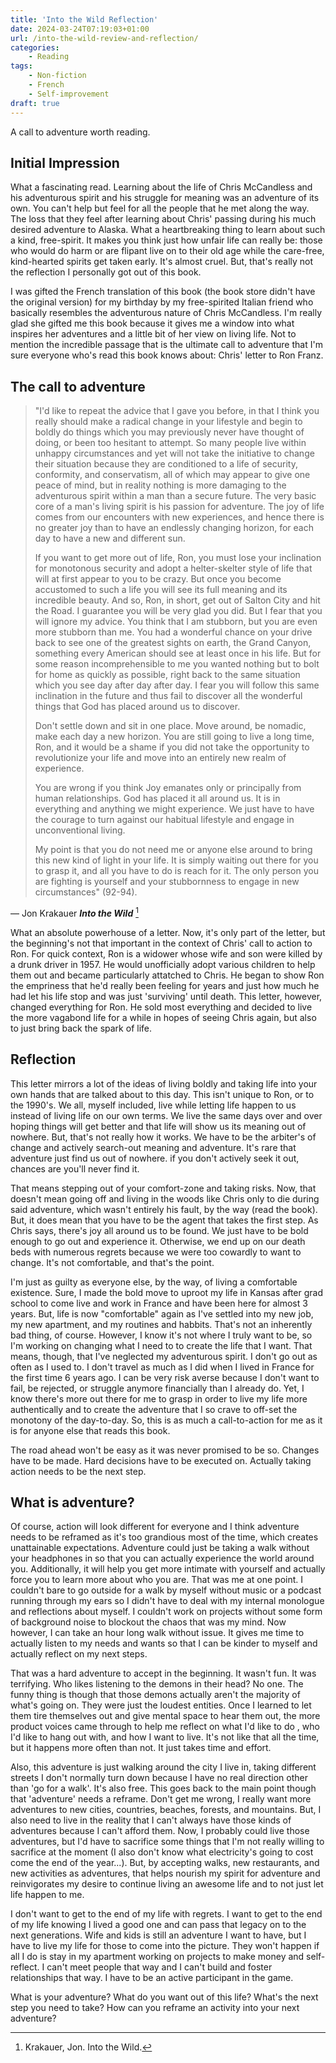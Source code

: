```yaml
---
title: 'Into the Wild Reflection'
date: 2024-03-24T07:19:03+01:00
url: /into-the-wild-review-and-reflection/
categories:
    - Reading
tags:
    - Non-fiction
    - French
    - Self-improvement
draft: true
---
```

A call to adventure worth reading.
<!--more-->

## Initial Impression

What a fascinating read. Learning about the life of Chris McCandless and his adventurous spirit and his struggle for meaning was an adventure of its own. You can't help but feel for all the people that he met along the way. The loss that they feel after learning about Chris' passing during his much desired adventure to Alaska. What a heartbreaking thing to learn about such a kind, free-spirit. It makes you think just how unfair life can really be: those who would do harm or are flipant live on to their old age while the care-free, kind-hearted spirits get taken early. It's almost cruel. But, that's really not the reflection I personally got out of this book.

I was gifted the French translation of this book (the book store didn't have the original version) for my birthday by my free-spirited Italian friend who basically resembles the adventurous nature of Chris McCandless. I'm really glad she gifted me this book because it gives me a window into what inspires her adventures and a little bit of her view on living life. Not to mention the incredible passage that is the ultimate call to adventure that I'm sure everyone who's read this book knows about: Chris' letter to Ron Franz.

## The call to adventure

>"I'd like to repeat the advice that I gave you before, in that I think you really should make a radical change in your lifestyle and begin to boldly do things which you may previously never have thought of doing, or been too hesitant to attempt. So many people live within unhappy circumstances and yet will not take the initiative to change their situation because they are conditioned to a life of security, conformity, and conservatism, all of which may appear to give one peace of mind, but in reality nothing is more damaging to the adventurous spirit within a man than a secure future. The very basic core of a man's living spirit is his passion for adventure. The joy of life comes from our encounters with new experiences, and hence there is no greater joy than to have an endlessly changing horizon, for each day to have a new and different sun.
>
>If you want to get more out of life, Ron, you must lose your inclination for monotonous security and adopt a helter-skelter style of life that will at first appear to you to be crazy. But once you become accustomed to such a life you will see its full meaning and its incredible beauty. And so, Ron, in short, get out of Salton City and hit the Road. I guarantee you will be very glad you did. But I fear that you will ignore my advice. You think that I am stubborn, but you are even more stubborn than me. You had a wonderful chance on your drive back to see one of the greatest sights on earth, the Grand Canyon, something every American should see at least once in his life. But for some reason incomprehensible to me you wanted nothing but to bolt for home as quickly as possible, right back to the same situation which you see day after day after day. I fear you will follow this same inclination in the future and thus fail to discover all the wonderful things that God has placed around us to discover.
>
>Don't settle down and sit in one place. Move around, be nomadic, make each day a new horizon. You are still going to live a long time, Ron, and it would be a shame if you did not take the opportunity to revolutionize your life and move into an entirely new realm of experience.
>
>You are wrong if you think Joy emanates only or principally from human relationships. God has placed it all around us. It is in everything and anything we might experience. We just have to have the courage to turn against our habitual lifestyle and engage in unconventional living.
>
>My point is that you do not need me or anyone else around to bring this new kind of light in your life. It is simply waiting out there for you to grasp it, and all you have to do is reach for it. The only person you are fighting is yourself and your stubbornness to engage in new circumstances" (92-94).

&mdash; Jon Krakauer ***Into the Wild*** [^1] 

What an absolute powerhouse of a letter. Now, it's only part of the letter, but the beginning's not that important in the context of Chris' call to action to Ron. For quick context, Ron is a widower whose wife and son were killed by a drunk driver in 1957. He would unofficially adopt various children to help them out and became particularly attatched to Chris. He began to show Ron the empriness that he'd really been feeling for years and just how much he had let his life stop and was just 'surviving' until death. This letter, however, changed everything for Ron. He sold most everything and decided to live the more vagabond life for a while in hopes of seeing Chris again, but also to just bring back the spark of life. 

## Reflection

This letter mirrors a lot of the ideas of living boldly and taking life into your own hands that are talked about to this day. This isn't unique to Ron, or to the 1990's. We all, myself included, live while letting life happen to us instead of living life on our own terms. We live the same days over and over hoping things will get better and that life will show us its meaning out of nowhere. But, that's not really how it works. We have to be the arbiter's of change and actively search-out meaning and adventure. It's rare that adventure just find us out of nowhere. if you don't actively seek it out, chances are you'll never find it. 

That means stepping out of your comfort-zone and taking risks. Now, that doesn't mean going off and living in the woods like Chris only to die during said adventure, which wasn't entirely his fault, by the way (read the book). But, it does mean that you have to be the agent that takes the first step. As Chris says, there's joy all around us to be found. We just have to be bold enough to go out and experience it. Otherwise, we end up on our death beds with numerous regrets because we were too cowardly to want to change. It's not comfortable, and that's the point.

I'm just as guilty as everyone else, by the way, of living a comfortable existence. Sure, I made the bold move to uproot my life in Kansas after grad school to come live and work in France and have been here for almost 3 years. But, life is now "comfortable" again as I've settled into my new job, my new apartment, and my routines and habbits. That's not an inherently bad thing, of course. However, I know it's not where I truly want to be, so I'm working on changing what I need to to create the life that I want. That means, though, that I've neglected my adventurous spirit. I don't go out as often as I used to. I don't travel as much as I did when I lived in France for the first time 6 years ago. I can be very risk averse because I don't want to fail, be rejected, or struggle anymore financially than I already do. Yet, I know there's more out there for me to grasp in order to live my life more authentically and to create the adventure that I so crave to off-set the monotony of the day-to-day. So, this is as much a call-to-action for me as it is for anyone else that reads this book.

The road ahead won't be easy as it was never promised to be so. Changes have to be made. Hard decisions have to be executed on. Actually taking action needs to be the next step.

## What is adventure?

Of course, action will look different for everyone and I think adventure needs to be reframed as it's too grandious most of the time, which creates unattainable expectations. Adventure could just be taking a walk without your headphones in so that you can actually experience the world around you. Additionally, it will help you get more intimate with yourself and actually force you to learn more about who you are. That was me at one point. I couldn't bare to go outside for a walk by myself without music or a podcast running through my ears so I didn't have to deal with my internal monologue and reflections about myself. I couldn't work on projects without some form of background noise to blockout the chaos that was my mind. Now however, I can take an hour long walk without issue. It gives me time to actually listen to my needs and wants so that I can be kinder to myself and actually reflect on my next steps. 

That was a hard adventure to accept in the beginning. It wasn't fun. It was terrifying. Who likes listening to the demons in their head? No one. The funny thing is though that those demons actually aren't the majority of what's going on. They were just the loudest entities. Once I learned to let them tire themselves out and give mental space to hear them out, the more product voices came through to help me reflect on what I'd like to do , who I'd like to hang out with, and how I want to live. It's not like that all the time, but it happens more often than not. It just takes time and effort.

Also, this adventure is just walking around the city I live in, taking different streets I don't normally turn down because I have no real direction other than 'go for a walk'. It's also free. This goes back to the main point though that 'adventure' needs a reframe. Don't get me wrong, I really want more adventures to new cities, countries, beaches, forests, and mountains. But, I also need to live in the reality that I can't always have those kinds of adventures because I can't afford them. Now, I probably could live those adventures, but I'd have to sacrifice some things that I'm not really willing to sacrifice at the moment (I also don't know what electricity's going to cost come the end of the year...). But, by accepting walks, new restaurants, and new activities as adventures, that helps nourish my spirit for adventure and reinvigorates my desire to continue living an awesome life and to not just let life happen to me. 

I don't want to get to the end of my life with regrets. I want to get to the end of my life knowing I lived a good one and can pass that legacy on to the next generations. Wife and kids is still an adventure I want to have, but I have to live my life for those to come into the picture. They won't happen if all I do is stay in my apartment working on projects to make money and self-reflect. I can't meet people that way and I can't build and foster relationships that way. I have to be an active participant in the game. 

What is your adventure? 
What do you want out of this life? 
What's the next step you need to take?
How can you reframe an activity into your next adventure?

[^1]: Krakauer, Jon. Into the Wild. 
